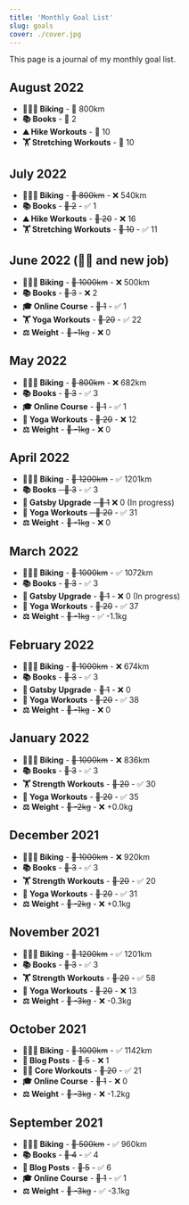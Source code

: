 ```yaml
---
title: 'Monthly Goal List'
slug: goals
cover: ./cover.jpg
---
```


This page is a journal of my monthly goal list.

## August 2022

- **🚴🏻‍♂️ Biking** - 🎯 800km
- **📚 Books** - 🎯 2
- **⛰️ Hike Workouts** - 🎯 10
- **🏋️ Stretching Workouts** - 🎯 10

## July 2022

- **🚴🏻‍♂️ Biking** - ~~🎯 800km~~ - ❌ 540km
- **📚 Books** - ~~🎯 2~~ - ✅ 1
- **⛰️ Hike Workouts** - ~~🎯 20~~ - ❌ 16
- **🏋️ Stretching Workouts** - ~~🎯 10~~ - ✅ 11

## June 2022 (🤢🤢 and new job)

- **🚴🏻‍♂️ Biking** - ~~🎯 1000km~~ - ❌ 500km
- **📚 Books** - ~~🎯 3~~ - ❌ 2
- **🎓 Online Course** - ~~🎯 1~~ - ✅ 1
- **🏋️ Yoga Workouts** - ~~🎯 20~~ - ✅ 22
- **⚖️ Weight** - ~~🎯 -1kg~~ - ❌ 0

## May 2022

- **🚴🏻‍♂️ Biking** - ~~🎯 800km~~ - ❌ 682km
- **📚 Books** - ~~🎯 3~~ - ✅ 3
- **🎓 Online Course** - ~~🎯 1~~ - ✅ 1
- **🧘 Yoga Workouts** - ~~🎯 20~~ - ❌ 12
- **⚖️ Weight** - ~~🎯 -1kg~~ - ❌ 0

## April 2022

- **🚴🏻‍♂️ Biking** - ~~🎯 1200km~~ - ✅ 1201km
- **📚 Books** ~~- 🎯 3~~ - ✅ 3
- **📝 Gatsby Upgrade** ~~- 🎯 1~~ ❌ 0 (In progress)
- **🧘 Yoga Workouts** ~~- 🎯 20~~ - ✅ 31
- **⚖️ Weight** - ~~🎯 -1kg~~ - ❌ 0

## March 2022

- **🚴🏻‍♂️ Biking** - ~~🎯 1000km~~ - ✅ 1072km
- **📚 Books** - ~~🎯 3~~ - ✅ 3
- **📝 Gatsby Upgrade** - ~~🎯 1~~ - ❌ 0 (In progress)
- **🧘 Yoga Workouts** - ~~🎯 20~~ - ✅ 37
- **⚖️ Weight** - ~~🎯 -1kg~~ - ✅ -1.1kg

## February 2022

- **🚴🏻‍♂️ Biking** - ~~🎯 1000km~~ - ❌ 674km
- **📚 Books** - ~~🎯 3~~ - ✅ 3
- **📝 Gatsby Upgrade** - ~~🎯 1~~ - ❌ 0
- **🧘 Yoga Workouts** - ~~🎯 20~~ - ✅ 38
- **⚖️ Weight** - ~~🎯 -1kg~~ - ❌ 0

## January 2022

- **🚴🏻‍♂️ Biking** - ~~🎯 1000km~~ - ❌ 836km
- **📚 Books** - ~~🎯 3~~ - ✅ 3
- **🏋️ Strength Workouts** - ~~🎯 20~~ - ✅ 30
- **🧘 Yoga Workouts** - ~~🎯 20~~ - ✅ 35
- **⚖️ Weight** - ~~🎯 -2kg~~ - ❌ +0.0kg

## December 2021

- **🚴🏻‍♂️ Biking** - ~~🎯 1000km~~ - ❌ 920km
- **📚 Books** - ~~🎯 3~~ - ✅ 3
- **🏋️ Strength Workouts** - ~~🎯 20~~ - ✅ 20
- **🧘 Yoga Workouts** - ~~🎯 20~~ - ✅ 31
- **⚖️ Weight** - ~~🎯 -2kg~~ - ❌ +0.1kg

## November 2021

- **🚴🏻‍♂️ Biking** - ~~🎯 1200km~~ - ✅ 1201km
- **📚 Books** - ~~🎯 3~~ - ✅ 3
- **🏋️ Strength Workouts** - ~~🎯 20~~ - ✅ 58
- **🧘 Yoga Workouts** - ~~🎯 20~~ - ❌ 13
- **⚖️ Weight** - ~~🎯 -3kg~~ - ❌ -0.3kg

## October 2021

- **🚴🏻‍♂️ Biking** - ~~🎯 1000km~~ - ✅ 1142km
- **📝 Blog Posts** - ~~🎯 5~~ - ❌ 1
- **🧘‍♂️ Core Workouts** - ~~🎯 20~~ - ✅ 21
- **🎓 Online Course** - ~~🎯 1~~ - ❌ 0
- **⚖️ Weight** - ~~🎯 -3kg~~ - ❌ -1.2kg

## September 2021

- **🚴🏻‍♂️ Biking** - ~~🎯 500km~~ - ✅ 960km
- **📚 Books** - ~~🎯 4~~ - ✅ 4
- **📝 Blog Posts** - ~~🎯 5~~ - ✅ 6
- **🎓 Online Course** - ~~🎯 1~~ - ✅ 1
- **⚖️ Weight** - ~~🎯 -3kg~~ - ✅ -3.1kg
